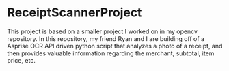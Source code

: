 # ReceiptScannerProject
This project is based on a smaller project I worked on in my opencv repository. In this repository, my friend Ryan and I are building off of a Asprise OCR API driven python script that analyzes a photo of a receipt, and then provides valuable information regarding the merchant, subtotal, item price, etc.
